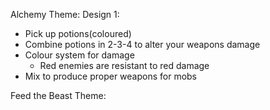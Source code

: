 
Alchemy Theme:
Design 1:
- Pick up potions(coloured)
- Combine potions in 2-3-4 to alter your weapons damage
- Colour system for damage
	- Red enemies are resistant to red damage
- Mix to produce proper weapons for mobs

Feed the Beast Theme: